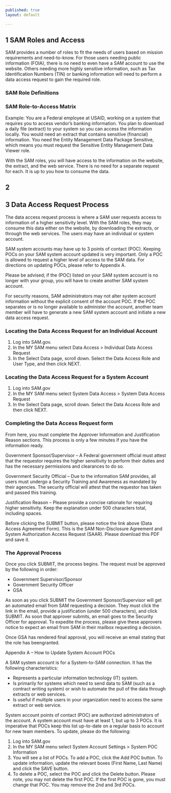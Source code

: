 ```yaml
---
published: true
layout: default

---
```

  
  
  
## 1 SAM Roles and Access

SAM provides a number of roles to fit the needs of users based on mission requirements and need-to-know. For those users needing public information (FOIA), there is no need to even have a SAM account to use the website. Others needing more highly sensitive information, such as Tax Identification Numbers (TIN) or banking information will need to perform a data access request to gain the required role.

### SAM Role Definitions

### SAM Role-to-Access Matrix

Example: You are a Federal employee at USAID, working on a system that requires you to access vendor’s banking information. You plan to download a daily file (extract) to your system so you can access the information locally. You would need an extract that contains sensitive (financial) information. You need the Entity Management Data Package Sensitive, which means you must request the Sensitive Entity Management Data Viewer role.

With the SAM roles, you will have access to the information on the website, the extract, and the web service. There is no need for a separate request for each. It is up to you how to consume the data.

## 2



## 3 Data Access Request Process

The data access request process is where a SAM user requests access to information of a higher sensitivity level. With the SAM roles, they may consume this data either on the website, by downloading the extracts, or through the web services. The users may have an individual or system account.

SAM system accounts may have up to 3 points of contact (POC). Keeping POCs on your SAM system account updated is very important. Only a POC is allowed to request a higher level of access to the SAM data. For directions on updating POCs, please refer to Appendix A.

Please be advised; if the (POC) listed on your SAM system account is no longer with your group, you will have to create another SAM system account.

For security reasons, SAM administrators may not alter system account information without the explicit consent of the account POC. If the POC separates or is no longer available to administer the account, another team member will have to generate a new SAM system account and initiate a new data access request.

### Locating the Data Access Request for an Individual Account

1. Log into SAM.gov.
2. In the MY SAM menu select Data Access > Individual Data Access Request
3. In the Select Data page, scroll down. Select the Data Access Role and User Type, and then click NEXT.

### Locating the Data Access Request for a System Account

1. Log into SAM.gov
2. In the MY SAM menu select System Data Access > System Data Access Request
3. In the Select Data page, scroll down. Select the Data Access Role and then click NEXT.

### Completing the Data Access Request form

From here, you must complete the Approver Information and Justification Reason sections. This process is only a few minutes if you have the information ready.

Government Sponsor/Supervisor – A Federal government official must attest that the requestor requires the higher sensitivity to perform their duties and has the necessary permissions and clearances to do so.

Government Security Official – Due to the information SAM provides, all users must undergo a Security Training and Awareness as mandated by their agencies. The security official will attest that the requestor has taken and passed this training.

Justification Reason – Please provide a concise rationale for requiring higher sensitivity. Keep the explanation under 500 characters total, including spaces.

Before clicking the SUBMIT button, please notice the link above (Data Access Agreement Form). This is the SAM Non-Disclosure Agreement and System Authorization Access Request (SAAR). Please download this PDF and save it.

### The Approval Process

Once you click SUBMIT, the process begins. The request must be approved by the following in order:

* Government Supervisor/Sponsor
* Government Security Officer
* GSA

As soon as you click SUBMIT the Government Sponsor/Supervisor will get an automated email from SAM requesting a decision. They must click the link in the email, provide a justification (under 500 characters), and click SUBMIT. As soon that approver submits, an email goes to the Security Officer for approval. To expedite the process, please give these approvers notice to expect an email from SAM in their mailbox requesting a decision.

Once GSA has rendered final approval, you will receive an email stating that the role has beengranted.



Appendix A – How to Update System Account POCs

A SAM system account is for a System-to-SAM connection. It has the following characteristics: 

* Represents a particular information technology (IT) system.
* Is primarily for systems which need to send data to SAM (such as a contract writing system) or wish to automate the pull of the data through extracts or web services.
* Is useful if multiple users in your organization need to access the same extract or web service.

System account points of contact (POC) are authorized administrators of the account. A system account must have at least 1, but up to 3 POCs. It is imperative that POCs keep this list up-to-date on a regular basis to account for new team members. To update, please do the following:

1. Log into SAM.gov
2. In the MY SAM menu select System Account Settings > System POC Information
3. You will see a list of POCs. To add a POC, click the Add POC button. To update information, update the relevant boxes (First Name, Last Name) and click the SAVE button. 
4. To delete a POC, select the POC and click the Delete button. Please note, you may not delete the first POC. If the first POC is gone, you must change that POC. You may remove the 2nd and 3rd POCs.
 
 
 
 
